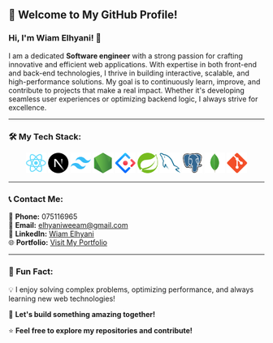 ## 🚀 Welcome to My GitHub Profile!

### Hi, I'm **Wiam Elhyani!** 👋
I am a dedicated **Software engineer** with a strong passion for crafting innovative and efficient web applications. With expertise in both front-end and back-end technologies, I thrive in building interactive, scalable, and high-performance solutions. My goal is to continuously learn, improve, and contribute to projects that make a real impact. Whether it's developing seamless user experiences or optimizing backend logic, I always strive for excellence. 

---

### 🛠️ My Tech Stack:

<p align="center">
  <img src="https://raw.githubusercontent.com/devicons/devicon/master/icons/react/react-original.svg" alt="React" width="40" height="40"/>
  <img src="https://raw.githubusercontent.com/devicons/devicon/master/icons/nextjs/nextjs-original.svg" alt="Next.js" width="40" height="40"/>
<img src="https://raw.githubusercontent.com/devicons/devicon/master/icons/tailwindcss/tailwindcss-original.svg" alt="TailwindCSS" width="40" height="40"/>
    <img src="https://raw.githubusercontent.com/devicons/devicon/master/icons/nodejs/nodejs-original.svg" alt="Node.js" width="40" height="40"/>
  <img src="https://raw.githubusercontent.com/devicons/devicon/master/icons/antdesign/antdesign-original.svg" alt="Ant Design" width="40" height="40"/>
   <img src="https://raw.githubusercontent.com/devicons/devicon/master/icons/spring/spring-original.svg" alt="Spring Boot" width="40" height="40"/>
  <img src="https://raw.githubusercontent.com/devicons/devicon/master/icons/mysql/mysql-original.svg" alt="MySQL" width="40" height="40"/>
  <img src="https://raw.githubusercontent.com/devicons/devicon/master/icons/postgresql/postgresql-original.svg" alt="PostgreSQL" width="40" height="40"/>
    <img src="https://raw.githubusercontent.com/devicons/devicon/master/icons/mongodb/mongodb-original.svg" alt="MongoDB" width="40" height="40"/>
  <img src="https://raw.githubusercontent.com/devicons/devicon/master/icons/git/git-original.svg" alt="Git" width="40" height="40"/>
</p>

---

### 📞 Contact Me:
📱 **Phone:** 075116965  
📧 **Email:** [elhyaniweeam@gmail.com](mailto:elhyaniweeam@gmail.com)  
🔗 **LinkedIn:** [Wiam Elhyani](https://www.linkedin.com/in/wiam-elhyani-949990226/)  
🌐 **Portfolio:** [Visit My Portfolio](https://portfolio-plum-two-66.vercel.app/)

---

### 🎯 Fun Fact:
💡 I enjoy solving complex problems, optimizing performance, and always learning new web technologies!

🚀 **Let's build something amazing together!**

⭐️ **Feel free to explore my repositories and contribute!**

